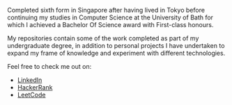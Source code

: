 Completed sixth form in Singapore after having lived in Tokyo before continuing my studies in Computer Science at the University of Bath for which I achieved a Bachelor Of Science award with First-class honours. 

My repositories contain some of the work completed as part of my undergraduate degree, in addition to personal projects I have undertaken to expand my frame of knowledge and experiment with different technologies. 

Feel free to check me out on:
- [LinkedIn](https://www.linkedin.com/in/olivereisenberg)
- [HackerRank](https://www.hackerrank.com/oliver_eisenber1)
- [LeetCode](https://leetcode.com/oeisenberg/)

<!--
**oeisenberg/oeisenberg** is a ✨ _special_ ✨ repository because its `README.md` (this file) appears on your GitHub profile.

Here are some ideas to get you started:

- 🔭 I’m currently working on ...
- 🌱 I’m currently learning ...
- 👯 I’m looking to collaborate on ...
- 🤔 I’m looking for help with ...
- 💬 Ask me about ...
- 📫 How to reach me: ...
- 😄 Pronouns: ...
- ⚡ Fun fact: ...
-->
